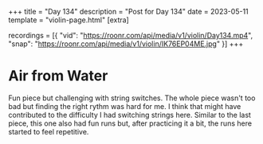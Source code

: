 +++
title = "Day 134"
description = "Post for Day 134"
date = 2023-05-11
template = "violin-page.html"
[extra]

recordings = [{
"vid": "https://roonr.com/api/media/v1/violin/Day134.mp4", "snap": "https://roonr.com/api/media/v1/violin/IK76EP04ME.jpg" }]
+++

# Air from Water
Fun piece but challenging with string switches. The whole piece wasn't too bad but finding the right rythm was hard for me. I think that might have contributed to the difficulty I had switching strings here. Similar to the last piece, this one also had fun runs but, after practicing it a bit, the runs here started to feel repetitive. 